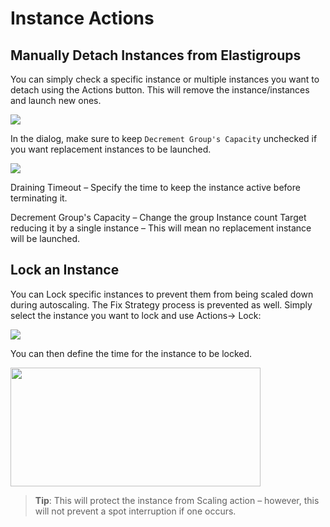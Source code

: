 # Instance Actions

## Manually Detach Instances from Elastigroups

You can simply check a specific instance or multiple instances you want to detach using the Actions button. This will remove the instance/instances and launch new ones.

<img src="/elastigroup/_media/corefeatures-instance-actions-01.png" />

In the dialog, make sure to keep `Decrement Group's Capacity` unchecked if you want replacement instances to be launched.

<img src="/elastigroup/_media/corefeatures-instance-actions-02.png" />

Draining Timeout – Specify the time to keep the instance active before terminating it.

Decrement Group's Capacity – Change the group Instance count Target reducing it by a single instance – This will mean no replacement instance will be launched.

## Lock an Instance

You can Lock specific instances to prevent them from being scaled down during autoscaling. The Fix Strategy process is prevented as well. Simply select the instance you want to lock and use Actions-> Lock:

<img src="/elastigroup/_media/corefeatures-instance-actions-03.png" />

You can then define the time for the instance to be locked.

<img src="/elastigroup/_media/corefeatures-instance-actions-04.png" width="400" height="190" />

> **Tip**: This will protect the instance from Scaling action – however, this will not prevent a spot interruption if one occurs.

